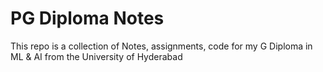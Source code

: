 # PG Diploma Notes

This repo is a collection of Notes, assignments, code for my G Diploma in ML & AI from the University of Hyderabad
